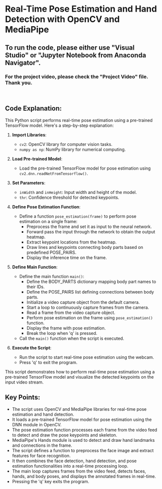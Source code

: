# Real-Time Pose Estimation and Hand Detection with OpenCV and MediaPipe

## To run the code, please either use "Visual Studio" or "Jupyter Notebook from Anaconda Navigator".

### For the project video, please check the "Project Video" file. Thank you.

<br>

## Code Explanation:
This Python script performs real-time pose estimation using a pre-trained TensorFlow model. Here's a step-by-step explanation:

1. **Import Libraries**: 
   - `cv2`: OpenCV library for computer vision tasks.
   - `numpy as np`: NumPy library for numerical computing.

2. **Load Pre-trained Model**: 
   - Load the pre-trained TensorFlow model for pose estimation using `cv2.dnn.readNetFromTensorflow()`.

3. **Set Parameters**: 
   - `inWidth` and `inHeight`: Input width and height of the model.
   - `thr`: Confidence threshold for detected keypoints.

4. **Define Pose Estimation Function**: 
   - Define a function `pose_estimation(frame)` to perform pose estimation on a single frame:
     - Preprocess the frame and set it as input to the neural network.
     - Forward pass the input through the network to obtain the output heatmap.
     - Extract keypoint locations from the heatmap.
     - Draw lines and keypoints connecting body parts based on predefined POSE_PAIRS.
     - Display the inference time on the frame.

5. **Define Main Function**:
   - Define the main function `main()`:
     - Define the BODY_PARTS dictionary mapping body part names to their IDs.
     - Define the POSE_PAIRS list defining connections between body parts.
     - Initialize a video capture object from the default camera.
     - Start a loop to continuously capture frames from the camera.
     - Read a frame from the video capture object.
     - Perform pose estimation on the frame using `pose_estimation()` function.
     - Display the frame with pose estimation.
     - Break the loop when 'q' is pressed.
   - Call the `main()` function when the script is executed.

6. **Execute the Script**:
   - Run the script to start real-time pose estimation using the webcam.
   - Press 'q' to exit the program.

This script demonstrates how to perform real-time pose estimation using a pre-trained TensorFlow model and visualize the detected keypoints on the input video stream.

## Key Points:

- The script uses OpenCV and MediaPipe libraries for real-time pose estimation and hand detection.
- It loads a pre-trained TensorFlow model for pose estimation using the DNN module in OpenCV.
- The pose estimation function processes each frame from the video feed to detect and draw the pose keypoints and skeleton.
- MediaPipe's Hands module is used to detect and draw hand landmarks and connections in the frame.
- The script defines a function to preprocess the face image and extract features for face recognition.
- It then combines the face detection, hand detection, and pose estimation functionalities into a real-time processing loop.
- The main loop captures frames from the video feed, detects faces, hands, and body poses, and displays the annotated frames in real-time.
- Pressing the 'q' key exits the program.
